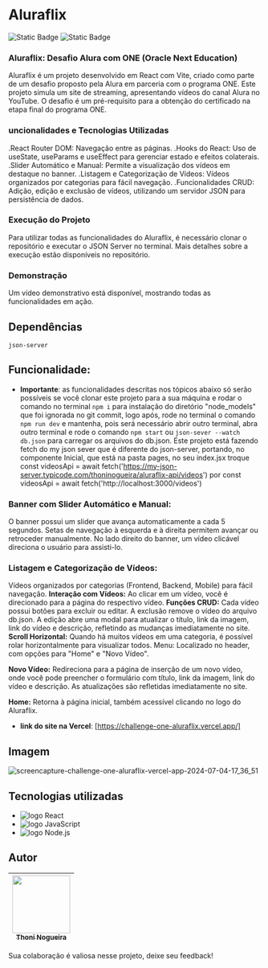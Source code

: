 # Aluraflix

![Static Badge](https://img.shields.io/badge/dependency-json_server-orange) ![Static Badge](https://img.shields.io/badge/realese_date-Jully-orange)

### Aluraflix: Desafio Alura com ONE (Oracle Next Education)
Aluraflix é um projeto desenvolvido em React com Vite, criado como parte de um desafio proposto pela Alura em parceria com o programa ONE. Este projeto simula um site de streaming, apresentando vídeos do canal Alura no YouTube. O desafio é um pré-requisito para a obtenção do certificado na etapa final do programa ONE.

### uncionalidades e Tecnologias Utilizadas
.React Router DOM: Navegação entre as páginas.
.Hooks do React: Uso de useState, useParams e useEffect para gerenciar estado e efeitos colaterais.
.Slider Automático e Manual: Permite a visualização dos vídeos em destaque no banner.
.Listagem e Categorização de Vídeos: Vídeos organizados por categorias para fácil navegação.
.Funcionalidades CRUD: Adição, edição e exclusão de vídeos, utilizando um servidor JSON para persistência de dados.

### Execução do Projeto
Para utilizar todas as funcionalidades do Aluraflix, é necessário clonar o repositório e executar o JSON Server no terminal. Mais detalhes sobre a execução estão disponíveis no repositório.

### Demonstração
Um vídeo demonstrativo está disponível, mostrando todas as funcionalidades em ação.

## Dependências 
`json-server`

## Funcionalidade:
* **Importante**: as funcionalidades descritas nos tópicos abaixo só serão possíveis se você clonar este projeto para a sua máquina e rodar o comando no terminal `npm i` para instalação do diretório "node_models" que foi ignorada no git commit, logo após, rode no terminal o comando `npm run dev` e mantenha, pois será necessário abrir outro terminal, abra outro terminal e rode o comando `npm start` ou `json-sever --watch db.json` para carregar os arquivos do db.json. Este projeto está fazendo fetch do my json sever que é diferente do json-server, portando, no componente Inicial, que está na pasta pages, no seu index.jsx troque const videosApi = await fetch('https://my-json-server.typicode.com/thoninogueira/aluraflix-api/videos') por const videosApi = await fetch('http://localhost:3000/videos')
  
### Banner com Slider Automático e Manual:
 O banner possui um slider que avança automaticamente a cada 5 segundos. Setas de navegação à esquerda e à direita permitem avançar ou retroceder manualmente. No lado direito do banner, um vídeo clicável direciona o usuário para assisti-lo.

### Listagem e Categorização de Vídeos:
 Vídeos organizados por categorias (Frontend, Backend, Mobile) para fácil navegação.
**Interação com Vídeos:** Ao clicar em um vídeo, você é direcionado para a página do respectivo vídeo.
**Funções CRUD:** Cada vídeo possui botões para excluir ou editar. A exclusão remove o vídeo do arquivo db.json. A edição abre uma modal para atualizar o título, link da imagem, link do vídeo e descrição, refletindo as mudanças imediatamente no site.
**Scroll Horizontal:** Quando há muitos vídeos em uma categoria, é possível rolar horizontalmente para visualizar todos.
Menu: Localizado no header, com opções para "Home" e "Novo Vídeo".

**Novo Vídeo:** Redireciona para a página de inserção de um novo vídeo, onde você pode preencher o formulário com título, link da imagem, link do vídeo e descrição. As atualizações são refletidas imediatamente no site.

**Home:** Retorna à página inicial, também acessível clicando no logo do Aluraflix.


* **link do site na Vercel**: [https://challenge-one-aluraflix.vercel.app/]
## Imagem
![screencapture-challenge-one-aluraflix-vercel-app-2024-07-04-17_36_51](https://github.com/jefersonssant/challenge-one-aluraflix/assets/133176621/f0443387-144f-4b55-a9e9-ea0f948f351b)

## Tecnologias utilizadas
* <img src="https://img.shields.io/badge/React-20232A?style=for-the-badge&logo=react&logoColor=61DAFB" alt="logo React"/>
* <img src="https://img.shields.io/badge/JavaScript-323330?style=for-the-badge&logo=javascript&logoColor=F7DF1E" alt="logo JavaScript">
* <img src="https://img.shields.io/badge/Node.js-43853D?style=for-the-badge&logo=node.js&logoColor=white" alt="logo Node.js">
## Autor
| [<img loading="lazy" src="https://avatars.githubusercontent.com/u/133176621?v=4" width=115><br><sub text-decoration="none">Thoni Nogueira</sub>](https://github.com/thoninogueira) |
| :---: |

Sua colaboração é valiosa nesse projeto, deixe seu feedback!
